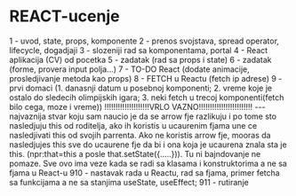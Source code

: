 # REACT-ucenje
1 - uvod, state, props, komponente
2 - prenos svojstava, spread operator, lifecycle, dogadjaji
3 - slozeniji rad sa komponentama, portal
4 - React aplikacija (CV) od pocetka
5 - zadatak (rad sa props i state)
6 - zadatak (forme, provera input polja...)
7 - TO-DO React (dodate animacije, prosledjivanje metoda kao props)
8 - FETCH u Reactu (fetch ip adrese)
9 - prvi domaci (1. danasnji datum u posebnoj komponenti; 2. vreme koje je ostalo do sledecih olimpijskih igara; 3. neki fetch u trecoj komponenti(fetch bilo cega, moze i vreme))
!!!!!!!!!!!!!!!!!!!!VRLO VAZNO!!!!!!!!!!!!!!!!!!!!!!!!
--- najvaznija stvar koju sam naucio je da se arrow fje razlikuju i po tome sto nasledjuju this od roditelja, ako ih koristis u ucaurenim fjama une ce nasledjivati this od svojih parrenta. Ako ne koristis arrow fje, mooras da nasledjujes this sve do ucaurene fje da bi i ona koja je ucaurena znala sta je this. (npr:that=this a posle that.setState({.....})). Tu ni bajndovanje ne pomaze. Sve ovo ima veze kada se radi sa klasama i konstruktorima a ne sa fjama u React-u
910 - nastavak rada u Reactu, rad sa fjama, primer fetcha sa funkcijama a ne sa stanjima useState, useEffect;
911 - rutiranje